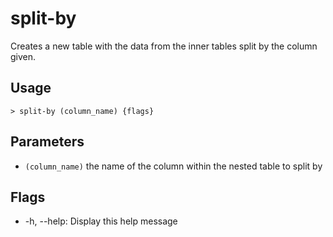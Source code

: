 # split-by
Creates a new table with the data from the inner tables split by the column given.

## Usage
```shell
> split-by (column_name) {flags} 
 ```

## Parameters
* `(column_name)` the name of the column within the nested table to split by

## Flags
* -h, --help: Display this help message


